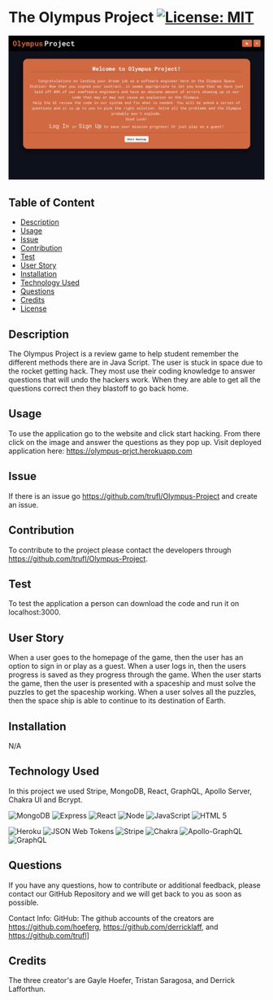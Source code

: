 
# The Olympus Project [![License: MIT](https://img.shields.io/badge/License-MIT-yellow.svg)](https://opensource.org/licenses/MIT)

![screenshot](assets/images/screenshot.png)

## Table of Content
  * [Description](#description)
  * [Usage](#usage)
  * [Issue](#issue)
  * [Contribution](#contribution)
  * [Test](#test)
  * [User Story](#user-story)
  * [Installation](#installation)
  * [Technology Used](#technology-used)
  * [Questions](#questions)
  * [Credits](#credits)
  * [License](#license)


## Description 
The Olympus Project is a review game to help student remember the different methods there are in Java Script. The user is stuck in space due to the rocket getting hack. They most use their coding knowledge to answer questions that will undo the hackers work. When they are able to get all the questions correct then they blastoff to go back home.

## Usage
To use the application go to the website and click start hacking. From there click on the image and answer the questions as they pop up. Visit deployed application here: https://olympus-prjct.herokuapp.com

## Issue
If there is an issue go https://github.com/trufl/Olympus-Project and create an issue.

## Contribution
To contribute to the project please contact the developers through https://github.com/trufl/Olympus-Project. 

## Test
To test the application a person can download the code and run it on localhost:3000.

## User Story
When a user goes to the homepage of the game, then the user  has an option to sign in or play as a guest.
When a user logs in, then the users progress is saved as they progress through the game.
When the user starts the game, then the user is presented with a spaceship and must solve the puzzles to get the spaceship working.
When a user solves all the puzzles, then the space ship is able to continue to its destination of Earth.


## Installation
N/A

## Technology Used
In this project we used Stripe, MongoDB, React, GraphQL, Apollo Server, Chakra UI and Bcrypt.

 ![MongoDB](https://img.shields.io/badge/MongoDB-4EA94B?style=for-the-badge&logo=mongodb&logoColor=white) ![Express](https://img.shields.io/badge/Express.js-404D59?style=for-the-badge) ![React](https://img.shields.io/badge/React-20232A?style=for-the-badge&logo=react&logoColor=61DAFB) ![Node](https://img.shields.io/badge/Node.js-43853D?style=for-the-badge&logo=node.js&logoColor=white) ![JavaScript](https://img.shields.io/badge/JavaScript-F7DF1E?style=for-the-badge&logo=javascript&logoColor=black) ![HTML 5](https://img.shields.io/badge/HTML5-E34F26?style=for-the-badge&logo=html5&logoColor=white)

 ![Heroku](https://img.shields.io/badge/Heroku-430098?style=for-the-badge&logo=heroku&logoColor=white) ![JSON Web Tokens](https://img.shields.io/badge/json%20web%20tokens-323330?style=for-the-badge&logo=json-web-tokens&logoColor=pink) ![Stripe](https://img.shields.io/badge/Stripe-626CD9?style=for-the-badge&logo=Stripe&logoColor=white) ![Chakra](https://img.shields.io/badge/chakra-%234ED1C5.svg?style=for-the-badge&logo=chakraui&logoColor=white) ![Apollo-GraphQL](https://img.shields.io/badge/-ApolloGraphQL-311C87?style=for-the-badge&logo=apollo-graphql) ![GraphQL](https://img.shields.io/badge/-GraphQL-E10098?style=for-the-badge&logo=graphql&logoColor=white)

## Questions
If you have any questions, how to contribute or additional feedback, please contact our GitHub Repository and we will get back to you as soon as possible.

Contact Info: 
GitHub: The github accounts of the creators are https://github.com/hoeferg, https://github.com/derricklaff, and https://github.com/trufl]
  
## Credits
The three creator's are Gayle Hoefer, Tristan Saragosa, and Derrick Lafforthun.



